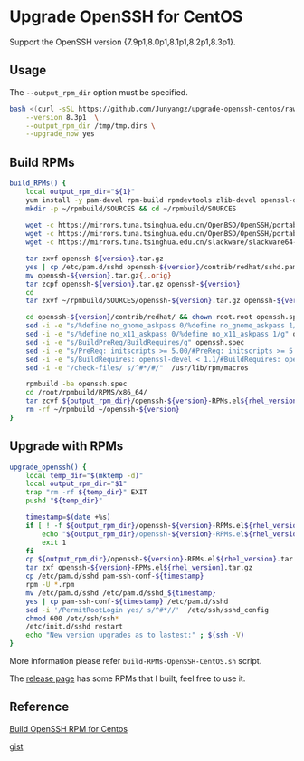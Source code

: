 # Upgrade OpenSSH for CentOS

Support the OpenSSH version {7.9p1,8.0p1,8.1p1,8.2p1,8.3p1}.

## Usage

The `--output_rpm_dir` option must be specified.

```bash
bash <(curl -sSL https://github.com/Junyangz/upgrade-openssh-centos/raw/master/build-RPMs-OpenSSH-CentOS.sh) \
    --version 8.3p1  \
    --output_rpm_dir /tmp/tmp.dirs \
    --upgrade_now yes
```

## Build RPMs

```bash
build_RPMs() {
    local output_rpm_dir="${1}"
    yum install -y pam-devel rpm-build rpmdevtools zlib-devel openssl-devel krb5-devel gcc wget libx11-dev gtk2-devel libXt-devel
    mkdir -p ~/rpmbuild/SOURCES && cd ~/rpmbuild/SOURCES
    
    wget -c https://mirrors.tuna.tsinghua.edu.cn/OpenBSD/OpenSSH/portable/openssh-${version}.tar.gz
    wget -c https://mirrors.tuna.tsinghua.edu.cn/OpenBSD/OpenSSH/portable/openssh-${version}.tar.gz.asc
    wget -c https://mirrors.tuna.tsinghua.edu.cn/slackware/slackware64-current/source/xap/x11-ssh-askpass/x11-ssh-askpass-1.2.4.1.tar.gz

    tar zxvf openssh-${version}.tar.gz
    yes | cp /etc/pam.d/sshd openssh-${version}/contrib/redhat/sshd.pam
    mv openssh-${version}.tar.gz{,.orig}
    tar zcpf openssh-${version}.tar.gz openssh-${version}
    cd
    tar zxvf ~/rpmbuild/SOURCES/openssh-${version}.tar.gz openssh-${version}/contrib/redhat/openssh.spec

    cd openssh-${version}/contrib/redhat/ && chown root.root openssh.spec
    sed -i -e "s/%define no_gnome_askpass 0/%define no_gnome_askpass 1/g" openssh.spec
    sed -i -e "s/%define no_x11_askpass 0/%define no_x11_askpass 1/g" openssh.spec
    sed -i -e "s/BuildPreReq/BuildRequires/g" openssh.spec
    sed -i -e "s/PreReq: initscripts >= 5.00/#PreReq: initscripts >= 5.00/g" openssh.spec
    sed -i -e "s/BuildRequires: openssl-devel < 1.1/#BuildRequires: openssl-devel < 1.1/g" openssh.spec
    sed -i -e "/check-files/ s/^#*/#/"  /usr/lib/rpm/macros

    rpmbuild -ba openssh.spec
    cd /root/rpmbuild/RPMS/x86_64/
    tar zcvf ${output_rpm_dir}/openssh-${version}-RPMs.el${rhel_version}.tar.gz openssh*
    rm -rf ~/rpmbuild ~/openssh-${version}
}
```

## Upgrade with RPMs

```bash
upgrade_openssh() {
    local temp_dir="$(mktemp -d)"
    local output_rpm_dir="$1"
    trap "rm -rf ${temp_dir}" EXIT
    pushd "${temp_dir}"

    timestamp=$(date +%s)
    if [ ! -f ${output_rpm_dir}/openssh-${version}-RPMs.el${rhel_version}.tar.gz ]; then
        echo "${output_rpm_dir}/openssh-${version}-RPMs.el${rhel_version}.tar.gz not exist"
        exit 1
    fi
    cp ${output_rpm_dir}/openssh-${version}-RPMs.el${rhel_version}.tar.gz ./
    tar zxf openssh-${version}-RPMs.el${rhel_version}.tar.gz
    cp /etc/pam.d/sshd pam-ssh-conf-${timestamp}
    rpm -U *.rpm
    mv /etc/pam.d/sshd /etc/pam.d/sshd_${timestamp}
    yes | cp pam-ssh-conf-${timestamp} /etc/pam.d/sshd
    sed -i '/PermitRootLogin yes/ s/^#*//'  /etc/ssh/sshd_config
    chmod 600 /etc/ssh/ssh*
    /etc/init.d/sshd restart
    echo "New version upgrades as to lastest:" ; $(ssh -V)
}
```

More information please refer `build-RPMs-OpenSSH-CentOS.sh` script.

The [release page](https://github.com/Junyangz/upgrade-openssh-centos/releases) has some RPMs that I built, feel free to use it.

## Reference

[Build OpenSSH RPM for Centos](http://www.arvinep.com/2015/12/building-rpm-openssh-71p1-on-rhelcentos.html)

[gist](https://gist.github.com/tjheeta/654a246d18fea65b2da0)
